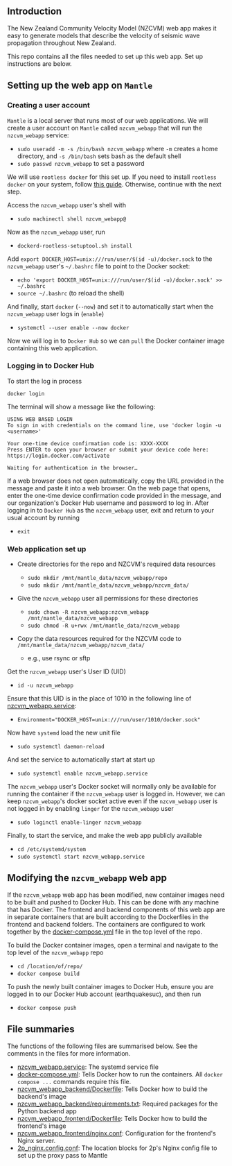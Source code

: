 ## Introduction

The New Zealand Community Velocity Model (NZCVM) web app makes it easy to
generate models that describe the velocity of seismic wave propagation 
throughout New Zealand.

This repo contains all the files needed to set up this web app. Set up instructions
are below.

## Setting up the web app on `Mantle`

### Creating a user account

`Mantle` is a local server that runs most of our web applications. We will create a 
user account on `Mantle` called `nzcvm_webapp` that will run the `nzcvm_webapp` service:

 * `sudo useradd -m -s /bin/bash nzcvm_webapp` 
 where `-m` creates a home directory, and `-s /bin/bash` sets bash as the default shell
 * `sudo passwd nzcvm_webapp` to set a password

We will use `rootless docker` for this set up. If you need to install `rootless docker` 
on your system, follow [this guide](https://docs.docker.com/engine/security/rootless/). 
Otherwise, continue with the next step.

Access the `nzcvm_webapp` user's shell with
  * `sudo machinectl shell nzcvm_webapp@`

Now as the `nzcvm_webapp` user, run
  * `dockerd-rootless-setuptool.sh install`

Add `export DOCKER_HOST=unix:///run/user/$(id -u)/docker.sock` to the `nzcvm_webapp` 
user's `~/.bashrc` file to point to the Docker socket:
  * `echo 'export DOCKER_HOST=unix:///run/user/$(id -u)/docker.sock' >> ~/.bashrc`
* `source ~/.bashrc` (to reload the shell)

And finally, start `docker` (`--now`) and set it to automatically start
when the `nzcvm_webapp` user logs in (`enable`)
  * `systemctl --user enable --now docker`

Now we will log in to `Docker Hub` so we can `pull` the Docker container image 
containing this web application. 

### Logging in to Docker Hub
To start the log in process

`docker login`

The terminal will show a message like the following:

    USING WEB BASED LOGIN
    To sign in with credentials on the command line, use 'docker login -u <username>'

    Your one-time device confirmation code is: XXXX-XXXX
    Press ENTER to open your browser or submit your device code here: https://login.docker.com/activate

    Waiting for authentication in the browser…

If a web browser does not open automatically, copy the URL provided in the message and paste it into a 
web browser. On the web page that opens, enter the one-time device confirmation code provided in 
the message, and our organization's Docker Hub username and password to log in. After logging in to `Docker Hub` as the `nzcvm_webapp` user, exit and return to your usual account by running
  * `exit`

### Web application set up

* Create directories for the repo and NZCVM's required data resources
    * `sudo mkdir /mnt/mantle_data/nzcvm_webapp/repo`
    * `sudo mkdir /mnt/mantle_data/nzcvm_webapp/nzcvm_data/`

* Give the `nzcvm_webapp` user all permissions for these directories
    * `sudo chown -R nzcvm_webapp:nzcvm_webapp /mnt/mantle_data/nzcvm_webapp`
    * `sudo chmod -R u+rwx /mnt/mantle_data/nzcvm_webapp`

* Copy the data resources required for the NZCVM code to `/mnt/mantle_data/nzcvm_webapp/nzcvm_data/`
    * e.g., use rsync or sftp

Get the `nzcvm_webapp` user's User ID (UID)
  * `id -u nzcvm_webapp`

Ensure that this UID is in the place of 1010 in the following line of 
[nzcvm_webapp.service](docker/nzcvm_webapp.service):
  * `Environment="DOCKER_HOST=unix:///run/user/1010/docker.sock"`

Now have `systemd` load the new unit file
  * `sudo systemctl daemon-reload`

And set the service to automatically start at start up
  * `sudo systemctl enable nzcvm_webapp.service`

The `nzcvm_webapp` user's Docker socket will normally only be available for running the 
container if the `nzcvm_webapp` user is logged in. However, we can keep `nzcvm_webapp`'s docker
socket active even if the `nzcvm_webapp` user is not logged in by enabling `linger` 
for the `nzcvm_webapp` user
  * `sudo loginctl enable-linger nzcvm_webapp`

Finally, to start the service, and make the web app publicly available
  * `cd /etc/systemd/system`
  * `sudo systemctl start nzcvm_webapp.service`

## Modifying the `nzcvm_webapp` web app

If the `nzcvm_webapp` web app has been modified, new container images need to be built
and pushed to Docker Hub. This can be done with any machine that has Docker. 
The frontend and backend components of this web app are in separate containers that are
built according to the Dockerfiles in the frontend and backend folders. The containers
are configured to work together by the [docker-compose.yml](docker-compose.yml) file 
in the top level of the repo.

To build the Docker container images, open a terminal and navigate to the top level of
the `nzcvm_webapp` repo
  * `cd /location/of/repo/`
  * `docker compose build`

To push the newly built container images to Docker Hub, ensure you are logged in to
our Docker Hub account (earthquakesuc), and then run
  * `docker compose push`

## File summaries

The functions of the following files are summarised below. See the comments in the files for more information.

- [nzcvm_webapp.service](nzcvm_webapp.service): The systemd service file 
- [docker-compose.yml](docker-compose.yml): Tells Docker how to run the containers. All `docker compose ...` commands require this file.
- [nzcvm_webapp_backend/Dockerfile](nzcvm_webapp_backend/Dockerfile): Tells Docker how to build the backend's image
- [nzcvm_webapp_backend/requirements.txt](nzcvm_webapp_backend/requirements.txt): Required packages for the Python backend app
- [nzcvm_webapp_frontend/Dockerfile](nzcvm_webapp_frontend/Dockerfile): Tells Docker how to build the frontend's image
- [nzcvm_webapp_frontend/nginx.conf](nzcvm_webapp_frontend/nginx.conf): Configuration for the frontend's Nginx server.
- [2p_nginx.config.conf](2p_nginx.config.conf): The location blocks for 2p's Nginx config file to set up the proxy pass to Mantle
